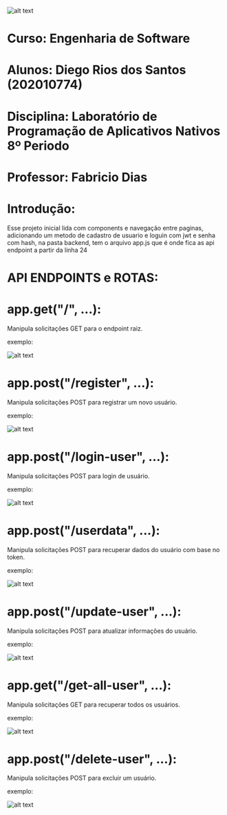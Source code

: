 ![alt text](https://github.com/DiegoWebwork/estrutura-de-dados/blob/main/universidade%20de%20vassouras%20Vertical.png)

# Curso: Engenharia de Software
# Alunos: Diego Rios dos Santos (202010774)
# Disciplina: Laboratório de Programação de Aplicativos Nativos 8º Periodo
# Professor: Fabricio Dias



# Introdução:
Esse projeto inicial lida com components e navegação entre paginas, adicionando um metodo de cadastro de usuario e loguin com jwt e senha com hash,
na pasta backend, tem o arquivo app.js que é onde fica as api endpoint a partir da linha 24

# API ENDPOINTS e ROTAS:

# app.get("/", ...):
  Manipula solicitações GET para o endpoint raiz.
  
  exemplo:
  
![alt text](https://github.com/DiegoWebwork/ProjetoL/blob/master/images/s.png)

# app.post("/register", ...):
   Manipula solicitações POST para registrar um novo usuário.
  
  exemplo:
  
![alt text](https://github.com/DiegoWebwork/ProjetoL/blob/master/images/register.png)

# app.post("/login-user", ...):
  Manipula solicitações POST para login de usuário.
  
  exemplo:
  
![alt text](https://github.com/DiegoWebwork/ProjetoL/blob/master/images/login.png)

# app.post("/userdata", ...):
  Manipula solicitações POST para recuperar dados do usuário com base no token.
  
  exemplo:
  
![alt text](https://github.com/DiegoWebwork/ProjetoL/blob/master/images/userdata.png)

# app.post("/update-user", ...):
  Manipula solicitações POST para atualizar informações do usuário.
  
  exemplo:
  
![alt text](https://github.com/DiegoWebwork/ProjetoL/blob/master/images/updateuser.png)

# app.get("/get-all-user", ...):
  Manipula solicitações GET para recuperar todos os usuários.
  
  exemplo:
  
![alt text](https://github.com/DiegoWebwork/ProjetoL/blob/master/images/getall.png)

# app.post("/delete-user", ...):
  Manipula solicitações POST para excluir um usuário.
  
  exemplo:
  
![alt text](https://github.com/DiegoWebwork/ProjetoL/blob/master/images/delete.png)

